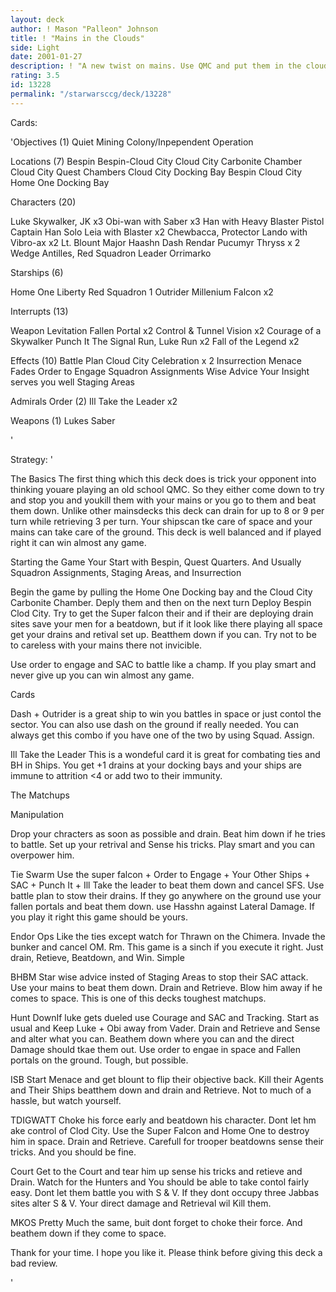 ```yaml
---
layout: deck
author: ! Mason "Palleon" Johnson
title: ! "Mains in the Clouds"
side: Light
date: 2001-01-27
description: ! "A new twist on mains. Use QMC and put them in the clouds."
rating: 3.5
id: 13228
permalink: "/starwarsccg/deck/13228"
---
```

Cards: 

'Objectives (1)
Quiet Mining Colony/Inpependent Operation

Locations (7)
Bespin
Bespin-Cloud City
Cloud City Carbonite Chamber
Cloud City Quest Chambers
Cloud City Docking Bay
Bespin Cloud City
Home One Docking Bay

Characters (20)

Luke Skywalker, JK x3
Obi-wan with Saber x3
Han with Heavy Blaster Pistol
Captain Han Solo
Leia with Blaster x2
Chewbacca, Protector
Lando with Vibro-ax x2
Lt. Blount
Major Haashn
Dash Rendar
Pucumyr Thryss x 2
Wedge Antilles, Red Squadron Leader
Orrimarko

Starships (6)

Home One
Liberty
Red Squadron 1
Outrider
Millenium Falcon x2

Interrupts (13)

Weapon Levitation
Fallen Portal x2
Control & Tunnel Vision x2
Courage of a Skywalker
Punch It
The Signal
Run, Luke Run x2
Fall of the Legend x2

Effects (10)
Battle Plan
Cloud City Celebration x 2
Insurrection
Menace Fades
Order to Engage
Squadron Assignments
Wise Advice
Your Insight serves you well
Staging Areas

Admirals Order (2)
Ill Take the Leader x2

Weapons (1)
Lukes Saber

'

Strategy: '


The Basics The first thing which this deck does is trick your opponent into thinking
youare playing an old school QMC. So they either come down to try and stop you and
youkill them with your mains or you go to them and beat them down. Unlike other
mainsdecks this deck can drain for up to 8 or 9 per turn while retrieving 3 per turn. Your
shipscan tke care of space and your mains can take care of the ground. This deck is well
balanced and if played right it can win almost any game.

Starting the Game Your Start with Bespin, Quest Quarters. And Usually Squadron Assignments,
Staging Areas, and Insurrection

Begin the game by pulling the Home One Docking bay and the Cloud City Carbonite Chamber.
Deply them and then on the next turn Deploy Bespin Clod City. Try to get the Super falcon their
and if their are deploying drain sites save your men for a beatdown, but if it look like there
playing all space get your drains and retival set up. Beatthem down if you can. Try not to be to
careless with your mains there not invicible.

Use order to engage and SAC to battle like a champ. If you play smart and never give up you
can win almost any game.

Cards

Dash + Outrider is a great ship to win you battles in space or just contol the sector. You can also
use dash on the ground if really needed. You can always get this combo if you have one of the
two by using Squad. Assign.

Ill Take the Leader This is a wondeful card it is great for combating ties and BH in Ships. You
get +1 drains at your docking bays and your ships are immune to attrition <4 or add two to their
immunity.

The Matchups

Manipulation

Drop your chracters as soon as possible and drain. Beat him down if he tries to battle. Set up
your retrival and Sense his tricks. Play smart and you can overpower him.

Tie Swarm Use the super falcon + Order to Engage + Your Other Ships + SAC + Punch It + Ill
Take the leader to beat them down and cancel SFS. Use battle plan to stow their drains. If they
go anywhere on the ground use your fallen portals and beat them down. use Hasshn against
Lateral Damage. If you play it right this game should be yours.

Endor Ops Like the ties except watch for Thrawn on the Chimera. Invade the bunker and cancel
OM. Rm. This game is a sinch if you execute it right.
Just drain, Retieve, Beatdown, and Win. Simple

BHBM Star wise advice insted of Staging Areas to stop their SAC attack. Use your mains to
beat them down. Drain and Retrieve. Blow him away if he comes to space. This is one of this
decks toughest matchups.

Hunt DownIf luke gets dueled use Courage and SAC and Tracking. Start as usual and Keep
Luke + Obi away from Vader. Drain and Retrieve and Sense and alter what you can. Beathem
down where you can and the direct Damage should tkae them out. Use order to engae in space
and Fallen portals on the ground. Tough, but possible.

ISB Start Menace and get blount to flip their objective back. Kill their Agents and Their Ships
beatthem down and drain and Retrieve. Not to much of a hassle, but watch yourself.

TDIGWATT Choke his force early and beatdown his character. Dont let hm ake control of Clod
City. Use the Super Falcon and Home One to destroy him in space. Drain and Retrieve. Carefull
for trooper beatdowns sense their tricks. And you should be fine.

Court Get to the Court and tear him up sense his tricks and retieve and Drain. Watch for the
Hunters and You should be able to take contol fairly easy. Dont let them battle you with S & V. If
they dont occupy three Jabbas sites alter S & V. Your direct damage and Retrieval wil Kill them.

MKOS Pretty Much the same, buit dont forget to choke their force. And beathem down if they
come to space.

Thank for your time. I hope you like it.
Please think before giving this deck a bad review.


'

